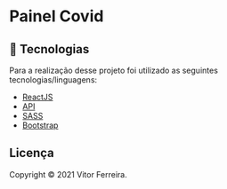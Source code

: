 # Painel Covid

## 📝 Tecnologias 
Para a realização desse projeto foi utilizado as seguintes tecnologias/linguagens: 
- [ReactJS](https://pt-br.reactjs.org) 
- [API](https://covid19-brazil-api-docs.now.sh)
- [SASS](https://sass-lang.com) 
- [Bootstrap](https://getbootstrap.com) 




## Licença
Copyright © 2021 Vitor Ferreira.


